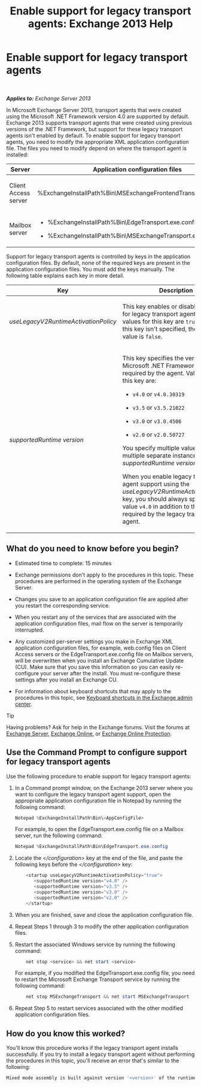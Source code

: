 ﻿---
title: 'Enable support for legacy transport agents: Exchange 2013 Help'
TOCTitle: Enable support for legacy transport agents
ms:assetid: 00617e87-7199-406e-b4a3-94378f657f1f
ms:mtpsurl: https://technet.microsoft.com/en-us/library/JJ591524(v=EXCHG.150)
ms:contentKeyID: 49084757
ms.date: 12/09/2016
mtps_version: v=EXCHG.150
---

# Enable support for legacy transport agents

 

_**Applies to:** Exchange Server 2013_


In Microsoft Exchange Server 2013, transport agents that were created using the Microsoft .NET Framework version 4.0 are supported by default. Exchange 2013 supports transport agents that were created using previous versions of the .NET Framework, but support for these legacy transport agents isn't enabled by default. To enable support for legacy transport agents, you need to modify the appropriate XML application configuration file. The files you need to modify depend on where the transport agent is installed:


<table>
<colgroup>
<col style="width: 33%" />
<col style="width: 33%" />
<col style="width: 33%" />
</colgroup>
<thead>
<tr class="header">
<th>Server</th>
<th>Application configuration files</th>
<th>Microsoft Windows service</th>
</tr>
</thead>
<tbody>
<tr class="odd">
<td><p>Client Access server</p></td>
<td><p>%ExchangeInstallPath%Bin\MSExchangeFrontendTransport.exe.config</p></td>
<td><p>Microsoft Exchange Front End Transport (MSExchangeFrontendTransport)</p></td>
</tr>
<tr class="even">
<td><p>Mailbox server</p></td>
<td><ul>
<li><p>%ExchangeInstallPath%Bin\EdgeTransport.exe.config</p></li>
<li><p>%ExchangeInstallPath%Bin\MSExchangeTransport.exe.config</p></li>
</ul></td>
<td><p>Microsoft Exchange Transport (MSExchangeTransport)</p></td>
</tr>
</tbody>
</table>


Support for legacy transport agents is controlled by keys in the application configuration files. By default, none of the required keys are present in the application configuration files. You must add the keys manually. The following table explains each key in more detail.


<table>
<colgroup>
<col style="width: 50%" />
<col style="width: 50%" />
</colgroup>
<thead>
<tr class="header">
<th>Key</th>
<th>Description</th>
</tr>
</thead>
<tbody>
<tr class="odd">
<td><p><em>useLegacyV2RuntimeActivationPolicy</em></p></td>
<td><p>This key enables or disables support for legacy transport agents. Valid values for this key are <code>true</code> or <code>false</code>. If this key isn't specified, the default value is <code>false</code>.</p></td>
</tr>
<tr class="even">
<td><p><em>supportedRuntime version</em></p></td>
<td><p>This key specifies the version of the Microsoft .NET Framework that's required by the agent. Valid values for this key are:</p>
<ul>
<li><p><code>v4.0</code> or <code>v4.0.30319</code></p></li>
<li><p><code>v3.5</code> or <code>v3.5.21022</code></p></li>
<li><p><code>v3.0</code> or <code>v3.0.4506</code></p></li>
<li><p><code>v2.0</code> or <code>v2.0.50727</code></p></li>
</ul>
<p>You specify multiple values using multiple separate instances of the <em>supportedRuntime version</em> key.</p>
<p>When you enable legacy transport agent support using the <em>useLegacyV2RuntimeActivationPolicy</em> key, you should always specify the value <code>v4.0</code> in addition to the values required by the legacy transport agent.</p></td>
</tr>
</tbody>
</table>


## What do you need to know before you begin?

  - Estimated time to complete: 15 minutes

  - Exchange permissions don't apply to the procedures in this topic. These procedures are performed in the operating system of the Exchange Server.

  - Changes you save to an application configuration file are applied after you restart the corresponding service.

  - When you restart any of the services that are associated with the application configuration files, mail flow on the server is temporarily interrupted.

  - Any customized per-server settings you make in Exchange XML application configuration files, for example, web.config files on Client Access servers or the EdgeTransport.exe.config file on Mailbox servers, will be overwritten when you install an Exchange Cumulative Update (CU). Make sure that you save this information so you can easily re-configure your server after the install. You must re-configure these settings after you install an Exchange CU.

  - For information about keyboard shortcuts that may apply to the procedures in this topic, see [Keyboard shortcuts in the Exchange admin center](keyboard-shortcuts-in-the-exchange-admin-center-2013-help.md).


> [!TIP]
> Having problems? Ask for help in the Exchange forums. Visit the forums at <A href="https://go.microsoft.com/fwlink/p/?linkid=60612">Exchange Server</A>, <A href="https://go.microsoft.com/fwlink/p/?linkid=267542">Exchange Online</A>, or <A href="https://go.microsoft.com/fwlink/p/?linkid=285351">Exchange Online Protection</A>.



## Use the Command Prompt to configure support for legacy transport agents

Use the following procedure to enable support for legacy transport agents:

1.  In a Command prompt window, on the Exchange 2013 server where you want to configure the legacy transport agent support, open the appropriate application configuration file in Notepad by running the following command:
    
    ```powershell
    Notepad %ExchangeInstallPath%Bin\<AppConfigFile>
    ```
    
    For example, to open the EdgeTransport.exe.config file on a Mailbox server, run the following command:
    
    ```powershell
    Notepad %ExchangeInstallPath%Bin\EdgeTransport.exe.config
    ```

2.  Locate the *\</configuration\>* key at the end of the file, and paste the following keys before the *\</configuration\>* key:
    
    ```powershell
        <startup useLegacyV2RuntimeActivationPolicy="true">
           <supportedRuntime version="v4.0" />
           <supportedRuntime version="v3.5" />
           <supportedRuntime version="v3.0" />
           <supportedRuntime version="v2.0" />
        </startup>
    ```

3.  When you are finished, save and close the application configuration file.

4.  Repeat Steps 1 through 3 to modify the other application configuration files.

5.  Restart the associated Windows service by running the following command:
    
    ```powershell
        net stop <service> && net start <service>
    ```
    
    For example, if you modified the EdgeTransport.exe.config file, you need to restart the Microsoft Exchange Transport service by running the following command:
    
    ```powershell
        net stop MSExchangeTransport && net start MSExchangeTransport
    ```
    
6.  Repeat Step 5 to restart services associated with the other modified application configuration files.

## How do you know this worked?

You'll know this procedure works if the legacy transport agent installs successfully. If you try to install a legacy transport agent without performing the procedures in this topic, you'll receive an error that's similar to the following:

```powershell
Mixed mode assembly is built against version '<version>' of the runtime and cannot be loaded in the 4.0 runtime without additional configuration information.
```

